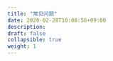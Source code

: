 ```yaml
---
title: "常见问题"
date: 2020-02-28T10:08:56+09:00
description:
draft: false
collapsible: true
weight: 1
---
```

